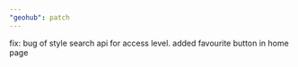 ```yaml
---
"geohub": patch
---
```


fix: bug of style search api for access level. added favourite button in home page
